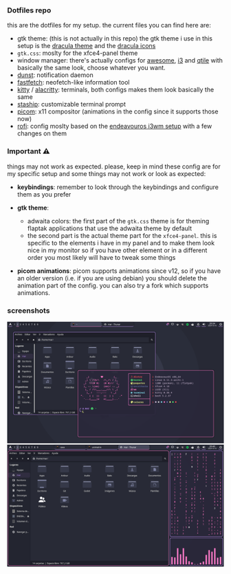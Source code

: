 ### Dotfiles repo
this are the dotfiles for my setup. the current files you can find here are:

- gtk theme: (this is not actually in this repo) the gtk theme i use in this setup is the [dracula theme](https://draculatheme.com/gtk) and the [dracula icons](https://github.com/m4thewz/dracula-icons/)
- `gtk.css`: moslty for the xfce4-panel theme
- window manager: there's actually configs for [awesome](https://awesomewm.org/), [i3](https://i3wm.org/) and [qtile](https://qtile.org/) with basically the same look, choose whatever you want.
- [dunst](https://github.com/dunst-project/dunst): notification daemon
- [fastfetch](https://github.com/fastfetch-cli/fastfetch): neofetch-like information tool
- [kitty](https://github.com/kovidgoyal/kitty) / [alacritty](https://github.com/alacritty/alacritty): terminals, both configs makes them look basically the same
- [staship](https://starship.rs/): customizable terminal prompt
- [picom](https://github.com/yshui/picom): x11 compositor (animations in the config since it supports those now)
- [rofi](https://github.com/davatorium/rofi): config moslty based on the [endeavouros i3wm setup](https://github.com/endeavouros-team/endeavouros-i3wm-setup) with a few changes on them

### Important ⚠️
things may not work as expected. please, keep in mind these config are for my specific setup and some things may not work or look as expected:

- **keybindings**: remember to look through the keybindings and configure them as you prefer

- **gtk theme**: 
	- adwaita colors: the first part of the `gtk.css` theme is for theming flaptak applications that use the adwaita theme by default
	- the second part is the actual theme part for the `xfce4-panel`. this is specific to the elements i have in my panel and to make them look nice in my monitor so if you have other element or in a different order you most likely will have to tweak some things

- **picom animations**: picom supports animations since v12, so if you have an older version (i.e. if you are using debian) you should delete the animation part of the config. you can also try a fork which supports animations.

### screenshots
![screenshot 1](/screenshots/1.png)
![screenshot 2](/screenshots/2.png)
